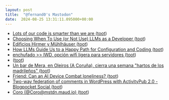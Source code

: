 ```yaml
---
layout: post
title:  "@fernand0's Mastodon"
date:  2024-08-25 13:31:11.095000+00:00
---
```

*  [Lots of our code is smarter than we are   ](https://www.cs.uni.edu/~wallingf/blog/archives/monthly/2024-08.html#e2024-08-01T17_52_11.htm) ([toot](https://mastodon.social/@fernand0/113022905292797815))
*  [Choosing When To Use (or Not Use) LLMs as a Developer ](https://thenewstack.io/choosing-when-to-use-or-not-use-llms-as-a-developer) ([toot](https://mastodon.social/@fernand0/113022733876278857))
*  [Edificios Hirmer y Mühlhäuser ](https://www.flickr.com/photos/fernand0/53932745036) ([toot](https://mastodon.social/@fernand0/113022496989328695))
*  [How LLMs Guide Us to a Happy Path for Configuration and Coding ](https://thenewstack.io/how-llms-guide-us-to-a-happy-path-for-configuration-and-coding) ([toot](https://mastodon.social/@fernand0/113022436338644947))
*  [enchufado >> IWD, opción wifi ligera para servidores ](https://enchufado.com/post.php?ID=38) ([toot](https://mastodon.social/@fernand0/113022183809065552))
*  [ ](https://mastodon.social/users/fernand0/statuses/113022057933900862/activity) ([toot](https://mastodon.social/users/fernand0/statuses/113022057933900862/activity))
*  [Un bar de Mera, en Oleiros (A Coruña), cierra una semana "hartos de los madrileños" ](https://www.elespanol.com/quincemil/a-coruna/20240812/bar-mera-oleiros-coruna-cierra-semana-hartos-madrilenos/877662556_0.htm) ([toot](https://mastodon.social/@fernand0/113021870003622871))
*  [Friend: Can an AI Device Combat loneliness? ](https://www.ai-supremacy.com/p/friend-can-an-ai-device-combat-lonelines) ([toot](https://mastodon.social/@fernand0/113021693286522019))
*  [Two-way federation of comments in WordPress with ActivityPub 2.0 - Blogpocket Social ](https://social.blogpocket.com/two-way-federation-of-comments-in-wordpress-with-activitypub-2-0) ([toot](https://mastodon.social/@fernand0/113021427440117694))
*  [Coro (@Coro@mstdn.maud.io) ](https://mstdn.maud.io/@Coro/11302134000600966) ([toot](https://mastodon.social/@fernand0/113021378220892733))
